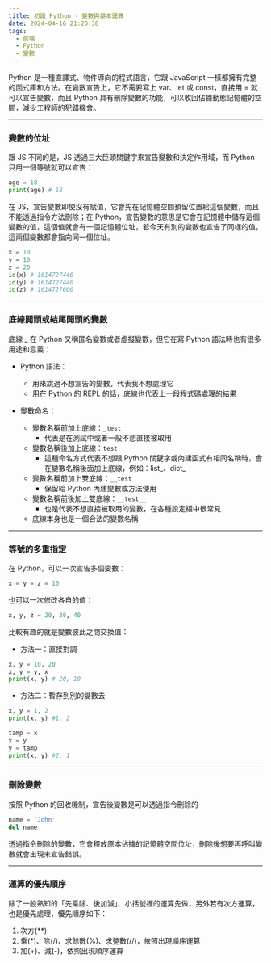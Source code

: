 ```yaml
---
title: 初識 Python - 變數與基本運算
date: 2024-04-16 21:20:38
tags:
  - 前端
  - Python
  - 變數
---
```

Python 是一種直譯式、物件導向的程式語言，它跟 JavaScript 一樣都擁有完整的函式庫和方法。在變數宣告上，它不需要寫上 var、let 或 const，直接用 = 就可以宣告變數，而且 Python 具有刪除變數的功能，可以收回佔據動態記憶體的空間，減少工程師的犯錯機會。
<!-- more -->

---
### 變數的位址
跟 JS 不同的是，JS 透過三大巨頭關鍵字來宣告變數和決定作用域，而 Python 只用一個等號就可以宣告：
```python
age = 18
print(age) # 18
```
在 JS，宣告變數即使沒有賦值，它會先在記憶體空間預留位置給這個變數，而且不能透過指令方法刪除；在 Python，宣告變數的意思是它會在記憶體中儲存這個變數的值，這個值就會有一個記憶體位址，若今天有別的變數也宣告了同樣的值，這兩個變數都會指向同一個位址。
```python
x = 10
y = 10
z = 20
id(x) # 1614727440
id(y) # 1614727440
id(z) # 1614727600
```

---
### 底線開頭或結尾開頭的變數
底線 _ 在 Python 又稱匿名變數或者虛擬變數，但它在寫 Python 語法時也有很多用途和意義：
  - Python 語法：
    - 用來跳過不想宣告的變數，代表我不想處理它
    - 用在 Python 的 REPL 的話，底線也代表上一段程式碼處理的結果

  - 變數命名：
    - 變數名稱前加上底線：`_test`
      - 代表是在測試中或者一般不想直接被取用
    - 變數名稱後加上底線：`test_`
      - 這種命名方式代表不想跟 Python 關鍵字或內建函式有相同名稱時，會在變數名稱後面加上底線，例如：list_、dict_
    - 變數名稱前加上雙底線：`__test`
      - 保留給 Python 內建變數或方法使用
    - 變數名稱前後加上雙底線：`__test__`
      - 也是代表不想直接被取用的變數，在各種設定檔中很常見
    - 底線本身也是一個合法的變數名稱

---
### 等號的多重指定
在 Python，可以一次宣告多個變數：
```python
x = y = z = 10
```
也可以一次修改各自的值：
```python
x, y, z = 20, 30, 40
```
比較有趣的就是變數彼此之間交換值：
  - 方法一：直接對調
  ```python
  x, y = 10, 20
  x, y = y, x
  print(x, y) # 20, 10
  ```
  - 方法二：暫存到別的變數去
  ```python
  x, y = 1, 2
  print(x, y) #1, 2

  tamp = x
  x = y
  y = tamp
  print(x, y) #2, 1
  ```

---
### 刪除變數
按照 Python 的回收機制，宣告後變數是可以透過指令刪除的
```python
name = 'John'
del name
```
透過指令刪除的變數，它會釋放原本佔據的記憶體空間位址，刪除後想要再呼叫變數就會出現未宣告錯誤。

---
### 運算的優先順序
除了一般熟知的「先乘除、後加減」、小括號裡的運算先做，另外若有次方運算，也是優先處理，優先順序如下：
1. 次方(**)
2. 乘(*)、除(/)、求餘數(%)、求整數(//)，依照出現順序運算
3. 加(+)、減(-)，依照出現順序運算